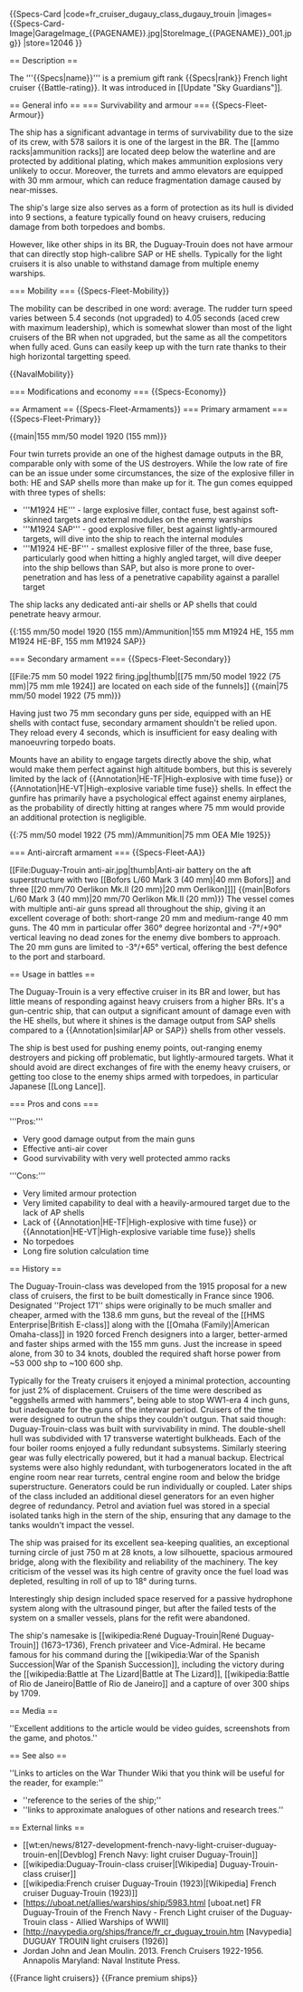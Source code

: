 {{Specs-Card
|code=fr_cruiser_dugauy_class_dugauy_trouin
|images={{Specs-Card-Image|GarageImage_{{PAGENAME}}.jpg|StoreImage_{{PAGENAME}}_001.jpg}}
|store=12046
}}

== Description ==
<!-- ''In the first part of the description, cover the history of the ship's creation and military application. In the second part, tell the reader about using this ship in the game. Add a screenshot: if a beginner player has a hard time remembering vehicles by name, a picture will help them identify the ship in question.'' -->
The '''{{Specs|name}}''' is a premium gift rank {{Specs|rank}} French light cruiser {{Battle-rating}}. It was introduced in [[Update "Sky Guardians"]].

== General info ==
=== Survivability and armour ===
{{Specs-Fleet-Armour}}
<!-- ''Talk about the vehicle's armour. Note the most well-defended and most vulnerable zones, e.g. the ammo magazine. Evaluate the composition of components and assemblies responsible for movement and manoeuvrability. Evaluate the survivability of the primary and secondary armaments separately. Don't forget to mention the size of the crew, which plays an important role in fleet mechanics. Save tips on preserving survivability for the "Usage in battles" section. If necessary, use a graphical template to show the most well-protected or most vulnerable points in the armour.'' -->
The ship has a significant advantage in terms of survivability due to the size of its crew, with 578 sailors it is one of the largest in the BR. The [[ammo racks|ammunition racks]] are located deep below the waterline and are protected by additional plating, which makes ammunition explosions very unlikely to occur. Moreover, the turrets and ammo elevators are equipped with 30 mm armour, which can reduce fragmentation damage caused by near-misses.

The ship's large size also serves as a form of protection as its hull is divided into 9 sections, a feature typically found on heavy cruisers, reducing damage from both torpedoes and bombs.

However, like other ships in its BR, the Duguay-Trouin does not have armour that can directly stop high-calibre SAP or HE shells. Typically for the light cruisers it is also unable to withstand damage from multiple enemy warships.

=== Mobility ===
{{Specs-Fleet-Mobility}}
<!-- ''Write about the ship's mobility. Evaluate its power and manoeuvrability, rudder rerouting speed, stopping speed at full tilt, with its maximum forward and reverse speed.'' -->
The mobility can be described in one word: average. The rudder turn speed varies between 5.4 seconds (not upgraded) to 4.05 seconds (aced crew with maximum leadership), which is somewhat slower than most of the light cruisers of the BR when not upgraded, but the same as all the competitors when fully aced. Guns can easily keep up with the turn rate thanks to their high horizontal targetting speed.

{{NavalMobility}}

=== Modifications and economy ===
{{Specs-Economy}}

== Armament ==
{{Specs-Fleet-Armaments}}
=== Primary armament ===
{{Specs-Fleet-Primary}}
<!-- ''Provide information about the characteristics of the primary armament. Evaluate their efficacy in battle based on their reload speed, ballistics and the capacity of their shells. Add a link to the main article about the weapon: <code><nowiki>{{main|Weapon name (calibre)}}</nowiki></code>. Broadly describe the ammunition available for the primary armament, and provide recommendations on how to use it and which ammunition to choose.'' -->
{{main|155 mm/50 model 1920 (155 mm)}}

Four twin turrets provide an one of the highest damage outputs in the BR, comparable only with some of the US destroyers. While the low rate of fire can be an issue under some circumstances, the size of the explosive filler in both: HE and SAP shells more than make up for it. The gun comes equipped with three types of shells:

* '''M1924 HE''' - large explosive filler, contact fuse, best against soft-skinned targets and external modules on the enemy warships
* '''M1924 SAP''' - good explosive filler, best against lightly-armoured targets, will dive into the ship to reach the internal modules
* '''M1924 HE-BF''' - smallest explosive filler of the three, base fuse, particularly good when hitting a highly angled target, will dive deeper into the ship bellows than SAP, but also is more prone to over-penetration and has less of a penetrative capability against a parallel target

The ship lacks any dedicated anti-air shells or AP shells that could penetrate heavy armour.

{{:155 mm/50 model 1920 (155 mm)/Ammunition|155 mm M1924 HE, 155 mm M1924 HE-BF, 155 mm M1924 SAP}}

=== Secondary armament ===
{{Specs-Fleet-Secondary}}
<!-- ''Some ships are fitted with weapons of various calibres. Secondary armaments are defined as weapons chosen with the control <code>Select secondary weapon</code>. Evaluate the secondary armaments and give advice on how to use them. Describe the ammunition available for the secondary armament. Provide recommendations on how to use them and which ammunition to choose. Remember that any anti-air armament, even heavy calibre weapons, belong in the next section. If there is no secondary armament, remove this section.'' -->
[[File:75 mm 50 model 1922 firing.jpg|thumb|[[75 mm/50 model 1922 (75 mm)|75 mm mle 1924]] are located on each side of the funnels]]
{{main|75 mm/50 model 1922 (75 mm)}}

Having just two 75 mm secondary guns per side, equipped with an HE shells with contact fuse, secondary armament shouldn't be relied upon. They reload every 4 seconds, which is insufficient for easy dealing with manoeuvring torpedo boats.

Mounts have an ability to engage targets directly above the ship, what would make them perfect against high altitude bombers, but this is severely limited by the lack of {{Annotation|HE-TF|High-explosive with time fuse}} or {{Annotation|HE-VT|High-explosive variable time fuse}} shells. In effect the gunfire has primarily have a psychological effect against enemy airplanes, as the probability of directly hitting at ranges where 75 mm would provide an additional protection is negligible.

{{:75 mm/50 model 1922 (75 mm)/Ammunition|75 mm OEA Mle 1925}}

=== Anti-aircraft armament ===
{{Specs-Fleet-AA}}
<!-- ''An important part of the ship's armament responsible for air defence. Anti-aircraft armament is defined by the weapon chosen with the control <code>Select anti-aircraft weapons</code>. Talk about the ship's anti-air cannons and machine guns, the number of guns and their positions, their effective range, and about their overall effectiveness – including against surface targets. If there are no anti-aircraft armaments, remove this section.'' -->
[[File:Duguay-Trouin anti-air.jpg|thumb|Anti-air battery on the aft superstructure with two [[Bofors L/60 Mark 3 (40 mm)|40 mm Bofors]] and three [[20 mm/70 Oerlikon Mk.II (20 mm)|20 mm Oerlikon]]]]
{{main|Bofors L/60 Mark 3 (40 mm)|20 mm/70 Oerlikon Mk.II (20 mm)}}
The vessel comes with multiple anti-air guns spread all throughout the ship, giving it an excellent coverage of both: short-range 20 mm and medium-range 40 mm guns. The 40 mm in particular offer 360° degree horizontal and -7°/+90° vertical leaving no dead zones for the enemy dive bombers to approach. The 20 mm guns are limited to -3°/+65° vertical, offering the best defence to the port and starboard.

== Usage in battles ==
<!-- ''Describe the technique of using this ship, the characteristics of her use in a team and tips on strategy. Abstain from writing an entire guide – don't try to provide a single point of view, but give the reader food for thought. Talk about the most dangerous opponents for this vehicle and provide recommendations on fighting them. If necessary, note the specifics of playing with this vehicle in various modes (AB, RB, SB).'' -->
The Duguay-Trouin is a very effective cruiser in its BR and lower, but has little means of responding against heavy cruisers from a higher BRs. It's a gun-centric ship, that can output a significant amount of damage even with the HE shells, but where it shines is the damage output from SAP shells compared to a {{Annotation|similar|AP or SAP}} shells from other vessels.

The ship is best used for pushing enemy points, out-ranging enemy destroyers and picking off problematic, but lightly-armoured targets. What it should avoid are direct exchanges of fire with the enemy heavy cruisers, or getting too close to the enemy ships armed with torpedoes, in particular Japanese [[Long Lance]].

=== Pros and cons ===
<!-- ''Summarise and briefly evaluate the vehicle in terms of its characteristics and combat effectiveness. Mark its pros and cons in the bulleted list. Try not to use more than 6 points for each of the characteristics. Avoid using categorical definitions such as "bad", "good" and the like - use substitutions with softer forms such as "inadequate" and "effective".'' -->

'''Pros:'''
* Very good damage output from the main guns
* Effective anti-air cover
* Good survivability with very well protected ammo racks

'''Cons:'''
* Very limited armour protection
* Very limited capability to deal with a heavily-armoured target due to the lack of AP shells
* Lack of {{Annotation|HE-TF|High-explosive with time fuse}} or {{Annotation|HE-VT|High-explosive variable time fuse}} shells
* No torpedoes
* Long fire solution calculation time

== History ==
<!-- ''Describe the history of the creation and combat usage of the ship in more detail than in the introduction. If the historical reference turns out to be too long, take it to a separate article, taking a link to the article about the ship and adding a block "/History" (example: <nowiki>https://wiki.warthunder.com/(Ship-name)/History</nowiki>) and add a link to it here using the <code>main</code> template. Be sure to reference text and sources by using <code><nowiki><ref></ref></nowiki></code>, as well as adding them at the end of the article with <code><nowiki><references /></nowiki></code>. This section may also include the ship's dev blog entry (if applicable) and the in-game encyclopedia description (under <code><nowiki>=== In-game description ===</nowiki></code>, also if applicable).'' -->
The Duguay-Trouin-class was developed from the 1915 proposal for a new class of cruisers, the first to be built domestically in France since 1906. Designated ''Project 171'' ships were originally to be much smaller and cheaper, armed with the 138.6 mm guns, but the reveal of the [[HMS Enterprise|British E-class]] along with the [[Omaha (Family)|American Omaha-class]] in 1920 forced French designers into a larger, better-armed and faster ships armed with the 155 mm guns. Just the increase in speed alone, from 30 to 34 knots, doubled the required shaft horse power from ~53 000 shp to ~100 600 shp.

Typically for the Treaty cruisers it enjoyed a minimal protection, accounting for just 2% of displacement. Cruisers of the time were described as "eggshells armed with hammers", being able to stop WW1-era 4 inch guns, but inadequate for the guns of the interwar period. Cruisers of the time were designed to outrun the ships they couldn't outgun. That said though: Duguay-Trouin-class was built with survivability in mind. The double-shell hull was subdivided with 17 transverse watertight bulkheads. Each of the four boiler rooms enjoyed a fully redundant subsystems. Similarly steering gear was fully electrically powered, but it had a manual backup. Electrical systems were also highly redundant, with turbogenerators located in the aft engine room near rear turrets, central engine room and below the bridge superstructure. Generators could be run individually or coupled. Later ships of the class included an additional diesel generators for an even higher degree of redundancy. Petrol and aviation fuel was stored in a special isolated tanks high in the stern of the ship, ensuring that any damage to the tanks wouldn't impact the vessel. 

The ship was praised for its excellent sea-keeping qualities, an exceptional turning circle of just 750 m at 28 knots, a low silhouette, spacious armoured bridge, along with the flexibility and reliability of the machinery. The key criticism of the vessel was its high centre of gravity once the fuel load was depleted, resulting in roll of up to 18° during turns.

Interestingly ship design included space reserved for a passive hydrophone system along with the ultrasound pinger, but after the failed tests of the system on a smaller vessels, plans for the refit were abandoned.

The ship's namesake is [[wikipedia:René Duguay-Trouin|René Duguay-Trouin]] (1673–1736), French privateer and Vice-Admiral. He became famous for his command during the [[wikipedia:War of the Spanish Succession|War of the Spanish Succession]], including the victory during the [[wikipedia:Battle at The Lizard|Battle at The Lizard]], [[wikipedia:Battle of Rio de Janeiro|Battle of Rio de Janeiro]] and a capture of over 300 ships by 1709.

== Media ==
<!-- ''Excellent additions to the article would be video guides, screenshots from the game, and photos.'' -->
''Excellent additions to the article would be video guides, screenshots from the game, and photos.''

== See also ==
<!-- ''Links to articles on the War Thunder Wiki that you think will be useful for the reader, for example:''
* ''reference to the series of the ship;''
* ''links to approximate analogues of other nations and research trees.'' -->
''Links to articles on the War Thunder Wiki that you think will be useful for the reader, for example:''
* ''reference to the series of the ship;''
* ''links to approximate analogues of other nations and research trees.''

== External links ==
<!-- ''Paste links to sources and external resources, such as:''
* ''topic on the official game forum;''
* ''other literature.'' -->

* [[wt:en/news/8127-development-french-navy-light-cruiser-duguay-trouin-en|[Devblog] French Navy: light cruiser Duguay-Trouin]]
* [[wikipedia:Duguay-Trouin-class cruiser|[Wikipedia] Duguay-Trouin-class cruiser]]
* [[wikipedia:French cruiser Duguay-Trouin (1923)|[Wikipedia] French cruiser Duguay-Trouin (1923)]]
* [https://uboat.net/allies/warships/ship/5983.html <nowiki>[uboat.net]</nowiki> FR Duguay-Trouin of the French Navy - French Light cruiser of the Duguay-Trouin class - Allied Warships of WWII]
* [http://navypedia.org/ships/france/fr_cr_duguay_trouin.htm <nowiki>[Navypedia]</nowiki> DUGUAY TROUIN light cruisers (1926)]
* Jordan John and Jean Moulin. 2013. French Cruisers 1922-1956. Annapolis Maryland: Naval Institute Press.

{{France light cruisers}}
{{France premium ships}}